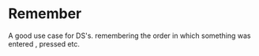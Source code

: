 # Remember 
A good use case for DS's. remembering the order in which something was entered , pressed etc. 